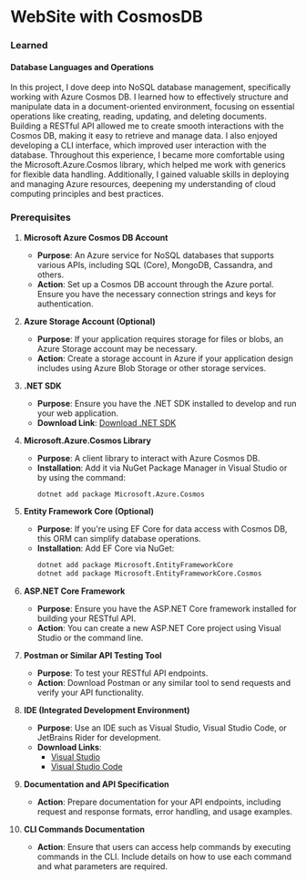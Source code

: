 # WebSite with CosmosDB

### **Learned**

#### **Database Languages and Operations**
In this project, I dove deep into NoSQL database management, specifically working with Azure Cosmos DB. I learned how to effectively structure and manipulate data in a document-oriented environment, focusing on essential operations like creating, reading, updating, and deleting documents. Building a RESTful API allowed me to create smooth interactions with the Cosmos DB, making it easy to retrieve and manage data. I also enjoyed developing a CLI interface, which improved user interaction with the database. Throughout this experience, I became more comfortable using the Microsoft.Azure.Cosmos library, which helped me work with generics for flexible data handling. Additionally, I gained valuable skills in deploying and managing Azure resources, deepening my understanding of cloud computing principles and best practices.

### **Prerequisites**

1. **Microsoft Azure Cosmos DB Account**
   - **Purpose**: An Azure service for NoSQL databases that supports various APIs, including SQL (Core), MongoDB, Cassandra, and others.
   - **Action**: Set up a Cosmos DB account through the Azure portal. Ensure you have the necessary connection strings and keys for authentication.

2. **Azure Storage Account (Optional)**
   - **Purpose**: If your application requires storage for files or blobs, an Azure Storage account may be necessary.
   - **Action**: Create a storage account in Azure if your application design includes using Azure Blob Storage or other storage services.

3. **.NET SDK**
   - **Purpose**: Ensure you have the .NET SDK installed to develop and run your web application.
   - **Download Link**: [Download .NET SDK](https://dotnet.microsoft.com/download/dotnet/8.0)

4. **Microsoft.Azure.Cosmos Library**
   - **Purpose**: A client library to interact with Azure Cosmos DB.
   - **Installation**: Add it via NuGet Package Manager in Visual Studio or by using the command:
     ```bash
     dotnet add package Microsoft.Azure.Cosmos
     ```

5. **Entity Framework Core (Optional)**
   - **Purpose**: If you're using EF Core for data access with Cosmos DB, this ORM can simplify database operations.
   - **Installation**: Add EF Core via NuGet:
     ```bash
     dotnet add package Microsoft.EntityFrameworkCore
     dotnet add package Microsoft.EntityFrameworkCore.Cosmos
     ```

6. **ASP.NET Core Framework**
   - **Purpose**: Ensure you have the ASP.NET Core framework installed for building your RESTful API.
   - **Action**: You can create a new ASP.NET Core project using Visual Studio or the command line.

7. **Postman or Similar API Testing Tool**
   - **Purpose**: To test your RESTful API endpoints.
   - **Action**: Download Postman or any similar tool to send requests and verify your API functionality.

8. **IDE (Integrated Development Environment)**
   - **Purpose**: Use an IDE such as Visual Studio, Visual Studio Code, or JetBrains Rider for development.
   - **Download Links**:
     - [Visual Studio](https://visualstudio.microsoft.com/)
     - [Visual Studio Code](https://code.visualstudio.com/)

9. **Documentation and API Specification**
   - **Action**: Prepare documentation for your API endpoints, including request and response formats, error handling, and usage examples.

10. **CLI Commands Documentation**
    - **Action**: Ensure that users can access help commands by executing commands in the CLI. Include details on how to use each command and what parameters are required.